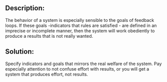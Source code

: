 ## Description:

The behavior of a system is especially sensible to the goals of feedback loops. If these goals -indicators that rules are satisfied - are defined in an imprecise or incomplete manner, then the system will work obediently to produce a results that is not really wanted.

## Solution:

Specify indicators and goals that mirrors the real welfare of the system. Pay especially attention to not confuse effort with results, or you will get a system that produces effort, not results.